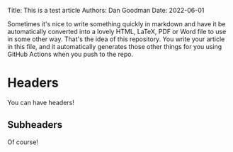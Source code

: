 Title: This is a test article
Authors: Dan Goodman
Date: 2022-06-01

Sometimes it's nice to write something quickly in markdown and have it be automatically converted into a lovely HTML, LaTeX, PDF or Word file to use in some other way. That's the idea of this repository. You write your article in this file, and it automatically generates those other things for you using GitHub Actions when you push to the repo.

Headers
=======

You can have headers!

Subheaders
----------

Of course!